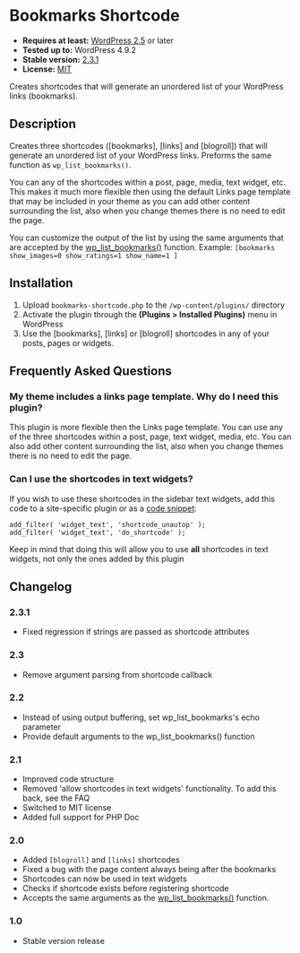 # Bookmarks Shortcode

* __Requires at least:__ [WordPress 2.5](http://wordpress.org/download) or later
* __Tested up to:__ WordPress 4.9.2
* __Stable version:__ [2.3.1](https://downloads.wordpress.org/plugin/bookmarks-shortcode.latest-stable.zip)
* __License:__ [MIT](https://opensource.org/licenses/mit)

Creates shortcodes that will generate an unordered list of your WordPress links (bookmarks).

## Description

Creates three shortcodes ([bookmarks], [links] and [blogroll]) that will generate an unordered list of your WordPress links.
Preforms the same function as `wp_list_bookmarks()`.

You can any of the shortcodes within a post, page, media, text widget, etc.
This makes it much more flexible then using the default Links page template that may be included in your theme as you can add other content surrounding the list, also when you change themes there is no need to edit the page.

You can customize the output of the list by using the same arguments that are accepted by the [wp_list_bookmarks()](http://codex.wordpress.org/Function_Reference/wp_list_bookmarks) function.
Example: `[bookmarks show_images=0 show_ratings=1 show_name=1 ]`

## Installation

1. Upload `bookmarks-shortcode.php` to the `/wp-content/plugins/` directory
1. Activate the plugin through the __(Plugins > Installed Plugins)__ menu in WordPress
1. Use the [bookmarks], [links] or [blogroll] shortcodes in any of your posts, pages or widgets.

## Frequently Asked Questions

### My theme includes a links page template. Why do I need this plugin?
This plugin is more flexible then the Links page template. You can use any of the three shortcodes within a post, page, text widget, media, etc. You can also add other content surrounding the list, also when you change themes there is no need to edit the page.

### Can I use the shortcodes in text widgets?
If you wish to use these shortcodes in the sidebar text widgets, add this code to a site-specific plugin or as a [code snippet](https://wordpress.org/plugins/code-snippets):

    add_filter( 'widget_text', 'shortcode_unautop' );
    add_filter( 'widget_text', 'do_shortcode' );

Keep in mind that doing this will allow you to use **all** shortcodes in text widgets, not only the ones added by this plugin

## Changelog

### 2.3.1
* Fixed regression if strings are passed as shortcode attributes

### 2.3
* Remove argument parsing from shortcode callback

### 2.2
* Instead of using output buffering, set wp_list_bookmarks's echo parameter
* Provide default arguments to the wp_list_bookmarks() function

### 2.1
* Improved code structure
* Removed 'allow shortcodes in text widgets' functionality. To add this back, see the FAQ
* Switched to MIT license
* Added full support for PHP Doc

### 2.0
* Added `[blogroll]` and `[links]` shortcodes
* Fixed a bug with the page content always being after the bookmarks
* Shortcodes can now be used in text widgets
* Checks if shortcode exists before registering shortcode
* Accepts the same arguments as the [wp_list_bookmarks()](http://codex.wordpress.org/Function_Reference/wp_list_bookmarks) function.

### 1.0
* Stable version release
